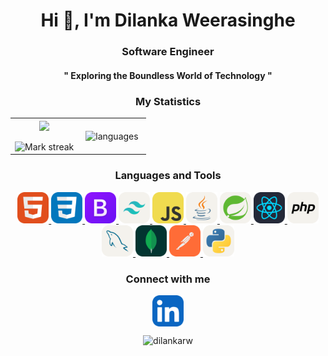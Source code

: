 <h1 align="center">Hi 👋, I'm Dilanka Weerasinghe</h1>
<h3 align="center">Software Engineer</h3>
<h4 align="center">" Exploring the Boundless World of Technology "</h4>

<h3 align="center">My Statistics</h3>
<p align="center">
  <table align="center">
    <tr border="none">
      <td width="50%" align="center">
        <img  align="center"  src="https://github-readme-stats.vercel.app/api?username=dilankarw&theme=dark&show_icons=true&count_private=true" />
        <br></br>
        <img  title="🔥 Get streak stats for your profile at git.io/streak-stats" alt="Mark streak" src="https://github-readme-streak-stats.herokuapp.com/?user=dilankarw&theme=dark&hide_border=false" />
      </td>
        <td width="50%" align="center">
          <img align="center" src="https://github-readme-stats.vercel.app/api/top-langs/?username=dilankarw&&exclude_repo=gnomezgrave&layout=compact&theme=dracula" alt="languages"/>
        </td>
    </tr>
  </table>
</p>

<h3 align="center">Languages and Tools</h3>
<p align="center">
<a href="https://www.w3.org/html/" target="_blank" rel="noreferrer"> <img src="icons/HTML.svg" alt="html5" width="50" height="50"/> </a>
<a href="https://www.w3schools.com/css/" target="_blank" rel="noreferrer"> <img src="icons/CSS.svg" alt="css3" width="50" height="50"/> </a>
<a href="https://getbootstrap.com" target="_blank" rel="noreferrer"> <img src="icons/Bootstrap.svg" alt="bootstrap" width="50" height="50"/> </a>
<a href="https://tailwindcss.com/" target="_blank" rel="noreferrer"> <img src="icons/TailwindCSS-Light.svg" alt="tailwind" width="50" height="50"/> </a>
<a href="https://developer.mozilla.org/en-US/docs/Web/JavaScript" target="_blank" rel="noreferrer"> <img src="icons/JavaScript.svg" alt="javascript" width="50" height="50"/> </a>
<a href="https://www.java.com" target="_blank" rel="noreferrer"> <img src="icons/Java-Light.svg" alt="java" width="50" height="50"/> </a>
<a href="https://spring.io/projects/spring-boot.com" target="_blank" rel="noreferrer"> <img src="icons/Spring-Light.svg" alt="spring-boot" width="50" height="50"/> </a>
<a href="https://reactjs.org/" target="_blank" rel="noreferrer"> <img src="icons/React-Dark.svg" alt="react" width="50" height="50"/> </a>
<a href="https://www.php.net" target="_blank" rel="noreferrer"> <img src="icons/PHP-Light.svg" alt="php" width="50" height="50"/> </a>
<a href="https://www.mysql.com/" target="_blank" rel="noreferrer"> <img src="icons/MySQL-Light.svg" alt="mysql" width="50" height="50"/> </a>
<a href="https://www.mongodb.com/" target="_blank" rel="noreferrer"> <img src="icons/MongoDB.svg" alt="mongodb" width="50" height="50"/> </a>
<a href="https://postman.com" target="_blank" rel="noreferrer"> <img src="icons/Postman.svg" alt="postman" width="50" height="50"/> </a>
<a href="https://www.python.org" target="_blank" rel="noreferrer"> <img src="icons/Python-Light.svg" alt="python" width="50" height="50"/> </a>
</p>

<h3 align="center">Connect with me</h3>
<p align="center"><a href="https://www.linkedin.com/in/dilankarw/" target="blank"><img align="center" src="icons/LinkedIn.svg" alt="dilankarw" height="50" width="50" /></a></p>

<p align="center"> <img src="https://komarev.com/ghpvc/?username=dilankarw&label=Profile%20views&color=0e75b6&style=flat" alt="dilankarw" /></p>
